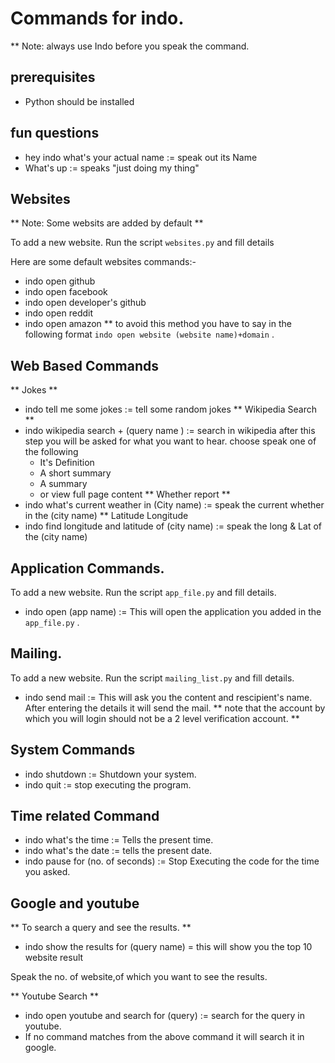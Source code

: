 # Commands for indo.
** Note: always use Indo before you speak the command.
## prerequisites 
* Python should be installed
## fun questions
* hey indo what\'s your actual name := speak out its Name
* What's up := speaks "just doing my thing"
## Websites
** Note: Some websits are added by default ** 

To add a new website. Run the script ``` websites.py ``` and fill details

Here are some default websites commands:-
* indo open github
* indo open facebook
* indo open developer's github
* indo open reddit
* indo open amazon
** to avoid this method you have to say in the following format ``` indo open website (website name)+domain ``` .
## Web Based Commands
** Jokes **
* indo tell me some jokes  := tell some random jokes
** Wikipedia Search **
* indo wikipedia search + (query name ) := search in wikipedia
after this step you will be asked for what you want to hear. choose speak one of the following
  * It's Definition
  * A short summary
  * A summary
  * or view full page content
** Whether report **
* indo what\'s current weather in (City name) := speak the current whether in the (city name)
** Latitude Longitude
* indo find longitude and latitude of (city name)  := speak the long & Lat of the (city name)
## Application Commands.

To add a new website. Run the script ``` app_file.py ``` and fill details.
* indo open (app name)  := This will open the application you added in the ``` app_file.py ``` .

## Mailing.

To add a new website. Run the script ``` mailing_list.py ``` and fill details.

* indo send mail := This will ask you the content and rescipient's name. After entering the details it will send the mail.
** note that the account by which you will login should not be a 2 level verification account. **
## System Commands
* indo shutdown  := Shutdown your system.
* indo quit  := stop executing the program.

## Time related Command
* indo what's the time  := Tells the present time.
* indo what's the date  := tells the present date.
* indo pause for (no. of seconds) := Stop Executing the code for the time you asked.

## Google and youtube

** To search a query and see the results. **
* indo show the results for (query name)  = this will show you the top 10 website result

Speak the no. of website,of which you want to see the results.

** Youtube Search **

* indo open youtube and search for (query)  := search for the query in youtube.
* If no command matches from the above command it will search it in google.
 
